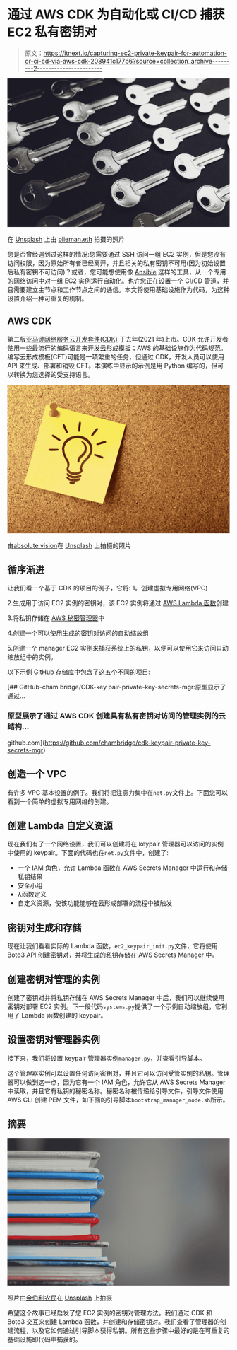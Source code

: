# 通过 AWS CDK 为自动化或 CI/CD 捕获 EC2 私有密钥对

> 原文：<https://itnext.io/capturing-ec2-private-keypair-for-automation-or-ci-cd-via-aws-cdk-208941c177b6?source=collection_archive---------2----------------------->

![](img/a23020bebbc5fbeab3ccdfe828a1c22e.png)

在 [Unsplash](https://unsplash.com?utm_source=medium&utm_medium=referral) 上由 [olieman.eth](https://unsplash.com/@moneyphotos?utm_source=medium&utm_medium=referral) 拍摄的照片

您是否曾经遇到过这样的情况:您需要通过 SSH 访问一组 EC2 实例，但是您没有访问权限，因为原始所有者已经离开，并且相关的私有密钥不可用(因为初始设置后私有密钥不可访问)？或者，您可能想使用像 [Ansible](https://www.ansible.com/) 这样的工具，从一个专用的网络访问中对一组 EC2 实例运行自动化。也许您正在设置一个 CI/CD 管道，并且需要建立主节点和工作节点之间的通信。本文将使用基础设施作为代码，为这种设置介绍一种可重复的机制。

## AWS CDK

第二版[亚马逊网络服务云开发套件(CDK)](https://aws.amazon.com/cdk/) 于去年(2021 年)上市。CDK 允许开发者使用一些最流行的编码语言来开发[云形成模板](https://aws.amazon.com/cloudformation/resources/templates/)；AWS 的基础设施作为代码规范。编写云形成模板(CFT)可能是一项繁重的任务，但通过 CDK，开发人员可以使用 API 来生成、部署和销毁 CFT。本演练中显示的示例是用 Python 编写的，但可以转换为您选择的受支持语言。

![](img/5aaad47e04dd5fff93b18b412d928747.png)

由[absolute vision](https://unsplash.com/@freegraphictoday?utm_source=medium&utm_medium=referral)在 [Unsplash](https://unsplash.com?utm_source=medium&utm_medium=referral) 上拍摄的照片

## 循序渐进

让我们看一个基于 CDK 的项目的例子，它将:
1。创建虚拟专用网络(VPC)

2.生成用于访问 EC2 实例的密钥对，该 EC2 实例将通过 [AWS Lambda 函数](https://aws.amazon.com/lambda/)创建

3.将私钥存储在 [AWS 秘密管理器](https://aws.amazon.com/secrets-manager/)中

4.创建一个可以使用生成的密钥对访问的自动缩放组

5.创建一个 manager EC2 实例来捕获系统上的私钥，以便可以使用它来访问自动缩放组中的实例。

以下示例 GitHub 存储库中包含了这五个不同的项目:

[](https://github.com/chambridge/cdk-keypair-private-key-secrets-mgr) [## GitHub-cham bridge/CDK-key pair-private-key-secrets-mgr:原型显示了通过…

### 原型展示了通过 AWS CDK 创建具有私有密钥对访问的管理实例的云结构…

github.com](https://github.com/chambridge/cdk-keypair-private-key-secrets-mgr) 

## 创造一个 VPC

有许多 VPC 基本设置的例子。我们将把注意力集中在`net.py`文件上。下面您可以看到一个简单的虚拟专用网络的创建。

## 创建 Lambda 自定义资源

现在我们有了一个网络设置，我们可以创建将在 keypair 管理器可以访问的实例中使用的 keypair。下面的代码也在`net.py`文件中，创建了:

*   一个 IAM 角色，允许 Lambda 函数在 AWS Secrets Manager 中运行和存储私钥结果
*   安全小组
*   λ函数定义
*   自定义资源，使该功能能够在云形成部署的流程中被触发

## 密钥对生成和存储

现在让我们看看实际的 Lambda 函数，`ec2_keypair_init.py`文件，它将使用 Boto3 API 创建密钥对，并将生成的私钥存储在 AWS Secrets Manager 中。

## 创建密钥对管理的实例

创建了密钥对并将私钥存储在 AWS Secrets Manager 中后，我们可以继续使用密钥对部署 EC2 实例。下一段代码`systems.py`提供了一个示例自动缩放组，它利用了 Lambda 函数创建的 keypair。

## 设置密钥对管理器实例

接下来，我们将设置 keypair 管理器实例`manager.py`，并查看引导脚本。

这个管理器实例可以设置任何访问密钥对，并且它可以访问受管实例的私钥。管理器可以做到这一点，因为它有一个 IAM 角色，允许它从 AWS Secrets Manager 中读取，并且它有私钥的秘密名称。秘密名称被传递给引导文件，引导文件使用 AWS CLI 创建 PEM 文件，如下面的引导脚本`bootstrap_manager_node.sh`所示。

## 摘要

![](img/013254fb65fc26fc17cc64d07107a08a.png)

照片由[金伯利农民](https://unsplash.com/@kimberlyfarmer?utm_source=medium&utm_medium=referral)在 [Unsplash](https://unsplash.com?utm_source=medium&utm_medium=referral) 上拍摄

希望这个故事已经启发了您 EC2 实例的密钥对管理方法。我们通过 CDK 和 Boto3 交互来创建 Lambda 函数，并创建和存储密钥对。我们查看了管理器的创建流程，以及它如何通过引导脚本获得私钥。所有这些步骤中最好的是在可重复的基础设施即代码中捕获的。